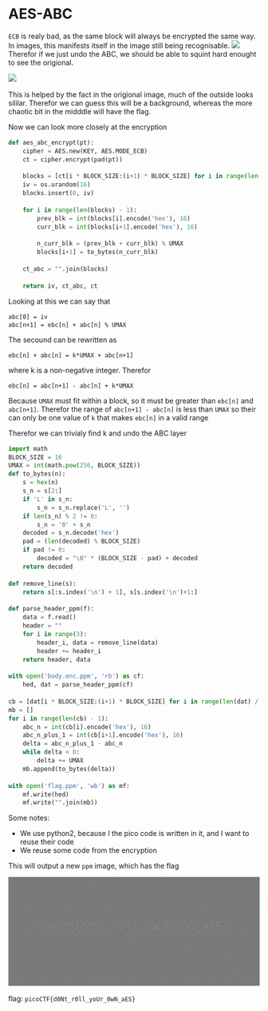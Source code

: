 # AES-ABC
`ECB` is realy bad, as the same block will always be encrypted the same way. In images, this manifests itself in the image still being recognisable.
![](https://i.stack.imgur.com/bXAUL.png)
Therefor if we just undo the ABC, we should be able to squint hard enought to see the origional.

![](./body.png)

This is helped by the fact in the origional image, much of the outside looks sililar. Therefor we can guess this will be a background, whereas the more chaotic bit in the midddle will have the flag.

Now we can look more closely at the encryption
```python
def aes_abc_encrypt(pt):
    cipher = AES.new(KEY, AES.MODE_ECB)
    ct = cipher.encrypt(pad(pt))

    blocks = [ct[i * BLOCK_SIZE:(i+1) * BLOCK_SIZE] for i in range(len(ct) / BLOCK_SIZE)]
    iv = os.urandom(16)
    blocks.insert(0, iv)
    
    for i in range(len(blocks) - 1):
        prev_blk = int(blocks[i].encode('hex'), 16)
        curr_blk = int(blocks[i+1].encode('hex'), 16)

        n_curr_blk = (prev_blk + curr_blk) % UMAX
        blocks[i+1] = to_bytes(n_curr_blk)

    ct_abc = "".join(blocks)
 
    return iv, ct_abc, ct
```
Looking at this we can say that
```
abc[0] = iv
abc[n+1] = ebc[n] + abc[n] % UMAX
```
The secound can be rewritten as
```
ebc[n] + abc[n] = k*UMAX + abc[n+1]
```
where k is a non-negative integer. Therefor
```
ebc[n] = abc[n+1] - abc[n] + k*UMAX
```

Because `UMAX` must fit within a block, so it must be greater than  `ebc[n]` and `abc[n+1]`. Therefor the range of `abc[n+1] - abc[n]` is less than `UMAX` so their can only be one value 
of `k` that makes `ebc[n]` in a valid range

Therefor we can trivialy find k and undo the ABC layer
```python
import math
BLOCK_SIZE = 16
UMAX = int(math.pow(256, BLOCK_SIZE))
def to_bytes(n):
    s = hex(n)
    s_n = s[2:]
    if 'L' in s_n:
        s_n = s_n.replace('L', '')
    if len(s_n) % 2 != 0:
        s_n = '0' + s_n
    decoded = s_n.decode('hex')
    pad = (len(decoded) % BLOCK_SIZE)
    if pad != 0: 
        decoded = "\0" * (BLOCK_SIZE - pad) + decoded
    return decoded

def remove_line(s):
    return s[:s.index('\n') + 1], s[s.index('\n')+1:]

def parse_header_ppm(f):
    data = f.read()
    header = ""
    for i in range(3):
        header_i, data = remove_line(data)
        header += header_i
    return header, data

with open('body.enc.ppm', 'rb') as cf:
    hed, dat = parse_header_ppm(cf)

cb = [dat[i * BLOCK_SIZE:(i+1) * BLOCK_SIZE] for i in range(len(dat) / BLOCK_SIZE)]
mb = []
for i in range(len(cb) - 1):
    abc_n = int(cb[i].encode('hex'), 16)
    abc_n_plus_1 = int(cb[i+1].encode('hex'), 16)
    delta = abc_n_plus_1 - abc_n
    while delta < 0:
        delta += UMAX
    mb.append(to_bytes(delta))

with open('flag.ppm', 'wb') as mf:
    mf.write(hed)
    mf.write("".join(mb))
```
Some notes:
 - We use python2, because I the pico code is written in it, and I want to reuse their code
 - We reuse some code from the encryption 

This will output a new `ppm` image, which has the flag

![](./flag.png)

flag: `picoCTF{d0Nt_r0ll_yoUr_0wN_aES}`
